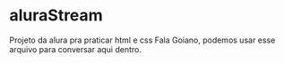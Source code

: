# aluraStream
Projeto da alura pra praticar html e css
Fala Goiano, podemos usar esse arquivo  para conversar aqui dentro.
